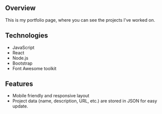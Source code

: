 ## Overview

This is my portfolio page, where you can see the projects I've worked on.


## Technologies

* JavaScript
* React
* Node.js
* Bootstrap
* Font Awesome toolkit


## Features

* Mobile friendly and responsive layout
* Project data (name, description, URL, etc.) are stored in JSON for easy update.
